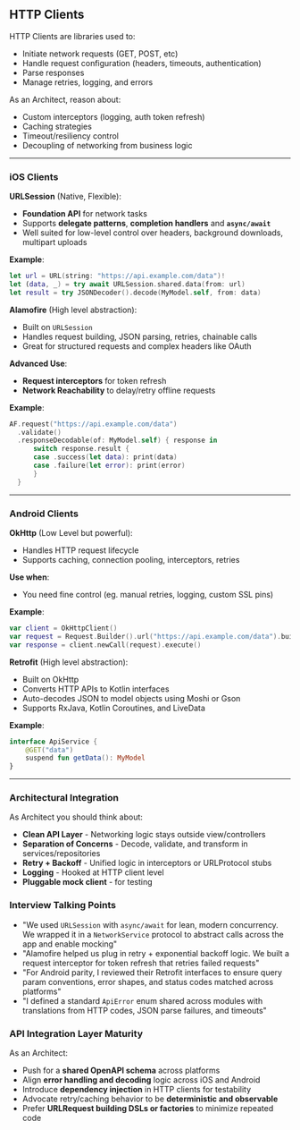 ## HTTP Clients
HTTP Clients are libraries used to:
- Initiate network requests (GET, POST, etc)
- Handle request configuration (headers, timeouts, authentication)
- Parse responses
- Manage retries, logging, and errors

As an Architect, reason about:
- Custom interceptors (logging, auth token refresh)
- Caching strategies
- Timeout/resiliency control
- Decoupling of networking from business logic

---
### iOS Clients
**URLSession** (Native, Flexible):
- **Foundation API** for network tasks
- Supports **delegate patterns**, **completion handlers** and **`async/await`**
- Well suited for low-level control over headers, background downloads, multipart uploads

**Example**:
```swift
let url = URL(string: "https://api.example.com/data")!
let (data, _) = try await URLSession.shared.data(from: url)
let result = try JSONDecoder().decode(MyModel.self, from: data)
```

**Alamofire** (High level abstraction):
- Built on `URLSession`
- Handles request building, JSON parsing, retries, chainable calls
- Great for structured requests and complex headers like OAuth

**Advanced Use**:
- **Request interceptors** for token refresh
- **Network Reachability** to delay/retry offline requests

**Example**:
```swift
AF.request("https://api.example.com/data")
  .validate()
  .responseDecodable(of: MyModel.self) { response in
	  switch response.result {
	  case .success(let data): print(data)
	  case .failure(let error): print(error)
	  }
  }
```

---
### Android Clients
**OkHttp** (Low Level but powerful):
- Handles HTTP request lifecycle
- Supports caching, connection pooling, interceptors, retries

**Use when**:
- You need fine control (eg. manual retries, logging, custom SSL pins)

**Example**:
```kotlin
var client = OkHttpClient()
var request = Request.Builder().url("https://api.example.com/data").build()
var response = client.newCall(request).execute()
```

**Retrofit** (High level abstraction):
- Built on OkHttp
- Converts HTTP APIs to Kotlin interfaces
- Auto-decodes JSON to model objects using Moshi or Gson
- Supports RxJava, Kotlin Coroutines, and LiveData

**Example**:
```kotlin
interface ApiService {
	@GET("data")
	suspend fun getData(): MyModel
}
```

---

### Architectural Integration
As Architect you should think about:
- **Clean API Layer** - Networking logic stays outside view/controllers
- **Separation of Concerns** - Decode, validate, and transform in services/repositories
- **Retry + Backoff** - Unified logic in interceptors or URLProtocol stubs
- **Logging** - Hooked at HTTP client level
- **Pluggable mock client** - for testing

### Interview Talking Points
- "We used `URLSession` with `async/await` for lean, modern concurrency. We wrapped it in a `NetworkService` protocol to abstract calls across the app and enable mocking"
- "Alamofire helped us plug in retry + exponential backoff logic. We built a request interceptor for token refresh that retries failed requests"
- "For Android parity, I reviewed their Retrofit interfaces to ensure query param conventions, error shapes, and status codes matched across platforms"
- "I defined a standard `ApiError` enum shared across modules with translations from HTTP codes, JSON parse failures, and timeouts"

### API Integration Layer Maturity
As an Architect:
- Push for a **shared OpenAPI schema** across platforms
- Align **error handling and decoding** logic across iOS and Android
- Introduce **dependency injection** in HTTP clients for testability
- Advocate retry/caching behavior to be **deterministic and observable**
- Prefer **URLRequest building DSLs or factories** to minimize repeated code
